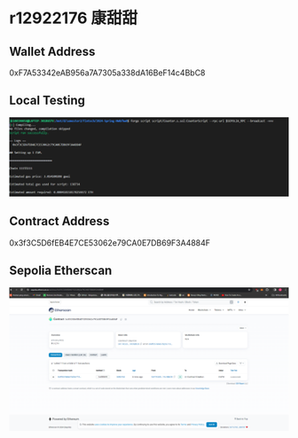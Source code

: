 # r12922176 康甜甜

## Wallet Address
0xF7A53342eAB956a7A7305a338dA16BeF14c4BbC8

## Local Testing
![Alt text](./hw0/figure2.png)

## Contract Address
0x3f3C5D6fEB4E7CE53062e79CA0E7DB69F3A4884F

## Sepolia Etherscan

![Alt text](./hw0/figure3.png)